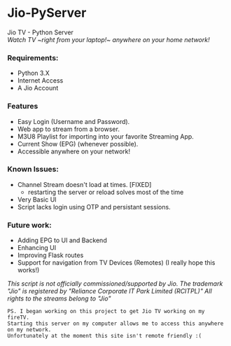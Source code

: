 # Jio-PyServer

Jio TV - Python Server   
*Watch TV ~right from your laptop!~ anywhere on your home network!*

### Requirements:
- Python 3.X
- Internet Access
- A Jio Account

### Features
- Easy Login (Username and Password).
- Web app to stream from a browser.
- M3U8 Playlist for importing into your favorite Streaming App.
- Current Show (EPG) (whenever possible).
- Accessible anywhere on your network!

### Known Issues:
- Channel Stream doesn't load at times. [FIXED]
    - restarting the server or reload solves most of the time
- Very Basic UI
- Script lacks login using OTP and persistant sessions.


### Future work:
- Adding EPG to UI and Backend
- Enhancing UI
- Improving Flask routes
- Support for navigation from TV Devices (Remotes) (I really hope this works!)


_This script is not officially commissioned/supported by Jio. The trademark "Jio" is registered by "Reliance Corporate IT Park Limited (RCITPL)"_
_All rights to the streams belong to "Jio"_


```
PS. I began working on this project to get Jio TV working on my fireTV. 
Starting this server on my computer allows me to access this anywhere on my network. 
Unfortunately at the moment this site isn't remote friendly :(
```

